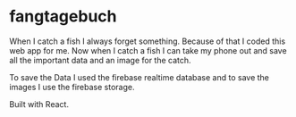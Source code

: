 # fangtagebuch

When I catch a fish I always forget something. Because of that I coded this web app for me. 
Now when I catch a fish I can take my phone out and save all the important data and an image for the catch.

To save the Data I used the firebase realtime database and to save the images I use the firebase storage.


Built with React.
